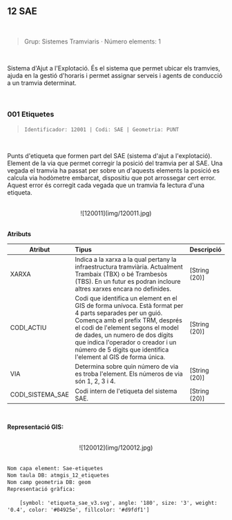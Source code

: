## 12 SAE

<br/>

>  Grup: Sistemes Tramviaris · Número elements: 1

<br/>

Sistema d'Ajut a l'Explotació. És el sistema que permet ubicar els tramvies, ajuda en la gestió d'horaris i permet assignar serveis i agents de conducció a un tramvia determinat.

<br/>

### 001 Etiquetes

> `Identificador: 12001 | Codi: SAE | Geometria: PUNT`

<br/>

Punts d'etiqueta que formen part del SAE (sistema d'ajut a l'explotació). Element de la via que permet corregir la posició del tramvia per al SAE. Una vegada el tramvia ha passat per sobre un d'aquests elements la posició es calcula via hodòmetre embarcat, dispositiu que pot arrossegar cert error. Aquest error és corregit cada vegada que un tramvia fa lectura d'una etiqueta.

<br/>

<center>![120011](img/120011.jpg)</center>

<br/>

**Atributs**

| Atribut       | Tipus    | Descripció  |
| ------------- |:-------------| :-----|
| XARXA         | Indica a la xarxa a la qual pertany la infraestructura tramviària. Actualment Trambaix (TBX) o bé Trambesòs (TBS). En un futur es podran incloure altres xarxes encara no definides. | [String (20)] |
| CODI_ACTIU    | Codi que identifica un element en el GIS de forma unívoca. Està format per 4 parts separades per un guió. Comença amb el prefix TRM, després el codi de l'element segons el model de dades, un numero de dos dígits que indica l'operador o creador i un número de 5 dígits que identifica l'element al GIS de forma única.      |   [String (20)] |
| VIA | Determina sobre quin número de via es troba l'element. Els números de via són 1, 2, 3 i 4. | [String (20)] |
| CODI_SISTEMA_SAE | Codi intern de l'etiqueta del sistema SAE. | [String (20)] |


<br/>

**Representació GIS:**

<br/>
<center>![120012](img/120012.jpg)</center>
<br/>

    Nom capa element: Sae-etiquetes
    Nom taula DB: atmgis_12_etiquetes
    Nom camp geometria DB: geom
    Representació gràfica:

        [symbol: 'etiqueta_sae_v3.svg', angle: '180', size: '3', weight: '0.4', color: '#04925e', fillcolor: '#d9fdf1']
